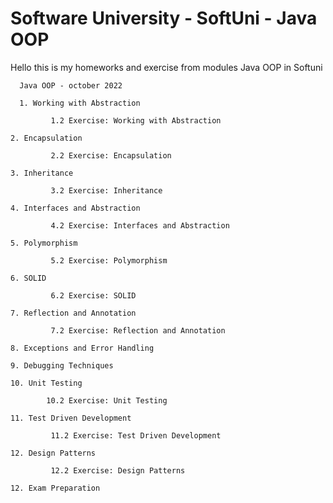 # Software University - SoftUni - Java OOP

Hello this is my homeworks and exercise from modules Java OOP in Softuni



      Java OOP - october 2022
  
      1. Working with Abstraction
  
             1.2 Exercise: Working with Abstraction
  
    2. Encapsulation
    
             2.2 Exercise: Encapsulation
  
    3. Inheritance
  
             3.2 Exercise: Inheritance
        
    4. Interfaces and Abstraction
  
             4.2 Exercise: Interfaces and Abstraction
  
    5. Polymorphism
  
             5.2 Exercise: Polymorphism
      
    6. SOLID
  
             6.2 Exercise: SOLID
  
    7. Reflection and Annotation
  
             7.2 Exercise: Reflection and Annotation
        
    8. Exceptions and Error Handling
        
    9. Debugging Techniques
        
    10. Unit Testing
    
            10.2 Exercise: Unit Testing
    
    11. Test Driven Development
  
             11.2 Exercise: Test Driven Development
             
    12. Design Patterns
  
             12.2 Exercise: Design Patterns
  
    12. Exam Preparation
   
